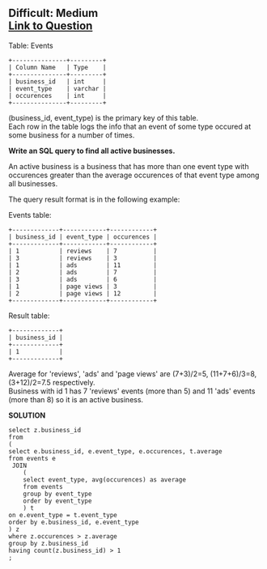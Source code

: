 Difficult: Medium  
[Link to Question](https://leetcode.com/problems/active-businesses/)   
----------------------------------------------------------

Table: Events
```
+---------------+---------+
| Column Name   | Type    |
+---------------+---------+
| business_id   | int     |
| event_type    | varchar |
| occurences    | int     | 
+---------------+---------+
```
(business_id, event_type) is the primary key of this table.  
Each row in the table logs the info that an event of some type occured at some business for a number of times.

**Write an SQL query to find all active businesses.**

An active business is a business that has more than one event type with occurences greater than the average occurences of that event type among all businesses.

The query result format is in the following example:

Events table:
```
+-------------+------------+------------+
| business_id | event_type | occurences |
+-------------+------------+------------+
| 1           | reviews    | 7          |
| 3           | reviews    | 3          |
| 1           | ads        | 11         |
| 2           | ads        | 7          |
| 3           | ads        | 6          |
| 1           | page views | 3          |
| 2           | page views | 12         |
+-------------+------------+------------+
```
Result table:
```
+-------------+
| business_id |
+-------------+
| 1           |
+-------------+ 
```
Average for 'reviews', 'ads' and 'page views' are (7+3)/2=5, (11+7+6)/3=8, (3+12)/2=7.5 respectively.  
Business with id 1 has 7 'reviews' events (more than 5) and 11 'ads' events (more than 8) so it is an active business.

**SOLUTION**

```
select z.business_id
from
(
select e.business_id, e.event_type, e.occurences, t.average
from events e
 JOIN 
    (
    select event_type, avg(occurences) as average
    from events
    group by event_type
    order by event_type
    ) t
on e.event_type = t.event_type
order by e.business_id, e.event_type
) z
where z.occurences > z.average
group by z.business_id
having count(z.business_id) > 1
;
```
